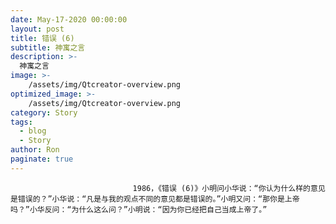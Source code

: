 ```yaml
---
date: May-17-2020 00:00:00
layout: post
title: 错误 (6)
subtitle: 神寓之言
description: >-
  神寓之言
image: >-
    /assets/img/Qtcreator-overview.png
optimized_image: >-
    /assets/img/Qtcreator-overview.png
category: Story
tags:
  - blog
  - Story
author: Ron
paginate: true
---
```


							　　1986，《错误 (6)》小明问小华说：“你认为什么样的意见是错误的？”小华说：“凡是与我的观点不同的意见都是错误的。”小明又问：“那你是上帝吗？”小华反问：“为什么这么问？”小明说：“因为你已经把自己当成上帝了。”
							
							
						
